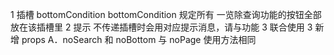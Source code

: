 <!--
 * @Description:
 * @Author: wentoo
 * @Github:
 * @Date: 2019-08-22 09:39:15
 * @LastEditors: wentoo
 * @LastEditTime: 2019-08-22 09:41:38
 -->

1 插槽 bottomCondition
bottomCondition 规定所有 一览除查询功能的按钮全部放在该插槽里
2 提示
不传递插槽时会用对应提示消息，请与功能 3 联合使用
3 新增 props
A．noSearch 和 noBottom 与 noPage 使用方法相同

